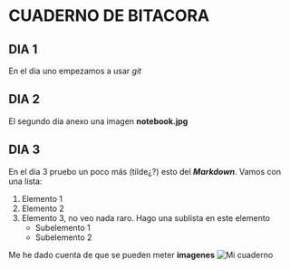 # CUADERNO DE BITACORA
## DIA 1
En el dia uno empezamos a usar *git*

## DIA 2
El segundo dia anexo una imagen **notebook.jpg**

## DIA 3
En el dia 3 pruebo un poco más (tilde¿?) esto del ***Markdown***. Vamos con una lista:
1. Elemento 1
2. Elemento 2
3. Elemento 3, no veo nada raro. Hago una sublista en este elemento
    * Subelemento 1
    * Subelemento 2

Me he dado cuenta de que se pueden meter **imagenes**
![Mi cuaderno](/C:/Users/rolivas/Curso_GIT/moby-git/notebook.jpg)

